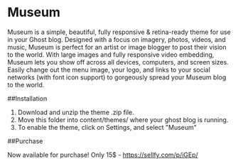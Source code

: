 # Museum

Museum is a simple, beautiful, fully responsive & retina-ready theme
for use in your Ghost blog. Designed with a focus on imagery, photos,
videos, and music, Museum is perfect for an artist or image blogger
to post their vision to the world. With large images and fully responsive
video embedding, Museum lets you show off across all devices, computers,
and screen sizes. Easily change out the menu image, your logo, and links
to your social networks (with font icon support) to gorgeously spread
your Museum blog to the world.

##Installation

1. Download and unzip the theme .zip file.
2. Move this folder into content/themes/ where your ghost blog is running. 
3. To enable the theme, click on Settings, and select "Museum"

##Purchase

Now available for purchase! Only 15$ - https://sellfy.com/p/iGEp/

